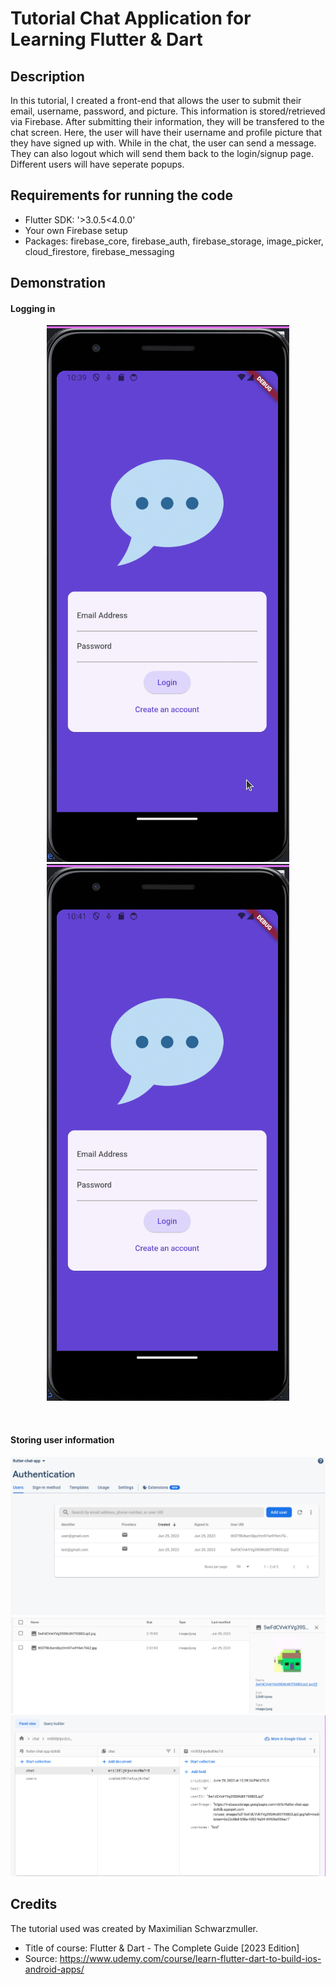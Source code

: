 # Tutorial Chat Application for Learning Flutter & Dart

## Description
In this tutorial, I created a front-end that allows the user to submit their email, username, password, and picture. This information is stored/retrieved via Firebase. After submitting their information, they will be transfered to the chat screen. Here, the user will have their username and profile picture that they have signed up with. While in the chat, the user can send a message. They can also logout which will send them back to the login/signup page. Different users will have seperate popups.

## Requirements for running the code
- Flutter SDK: '>3.0.5<4.0.0'
- Your own Firebase setup
- Packages: firebase_core, firebase_auth, firebase_storage, image_picker, cloud_firestore, firebase_messaging


## Demonstration
#### Logging in
<p align = "center">
<img src="assets/gifs/chatapp_login.gif"/> <img src="assets/gifs/chatapp_secondLogin.gif"/> </p>

<br>

#### Storing user information
![Alt text](assets/images/email.png)
![Alt text](assets/images/profilePic.png)
![Alt text](assets/images/moreInfoFire.png)
## Credits
The tutorial used was created by Maximilian Schwarzmuller.
- Title of course: Flutter & Dart - The Complete Guide [2023 Edition]
- Source: https://www.udemy.com/course/learn-flutter-dart-to-build-ios-android-apps/

